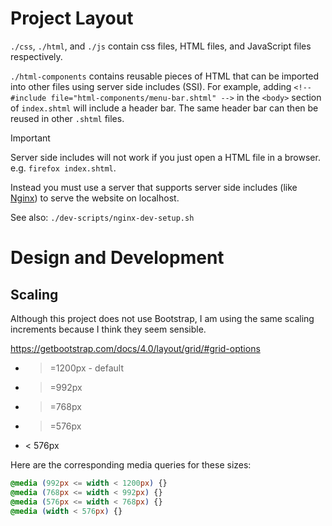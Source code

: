 # Project Layout
`./css`, `./html`, and `./js` contain css files, HTML files, and JavaScript files respectively.

`./html-components` contains reusable pieces of HTML that can be imported into other files using server side includes (SSI). For example, adding `<!--#include file="html-components/menu-bar.shtml" -->` in the `<body>` section of `index.shtml` will include a header bar. The same header bar can then be reused in other `.shtml` files.

> [!IMPORTANT]
> Server side includes will not work if you just open a HTML file in a browser. e.g. `firefox index.shtml`.
>
> Instead you must use a server that supports server side includes (like [Nginx](https://nginx.org/en/)) to serve the website on localhost.
>
> See also: `./dev-scripts/nginx-dev-setup.sh`

# Design and Development

## Scaling
Although this project does not use Bootstrap, I am using the same scaling increments because I think they seem sensible.

https://getbootstrap.com/docs/4.0/layout/grid/#grid-options
- >=1200px - default
- >=992px
- >=768px
- >=576px
- < 576px

Here are the corresponding media queries for these sizes:
```css
@media (992px <= width < 1200px) {}
@media (768px <= width < 992px) {}
@media (576px <= width < 768px) {}
@media (width < 576px) {}
```
